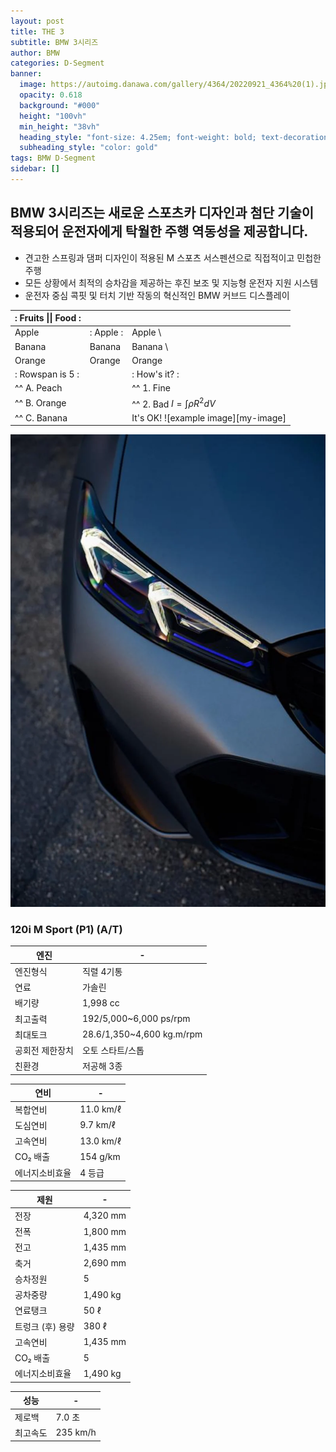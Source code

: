 ```yaml
---
layout: post
title: THE 3
subtitle: BMW 3시리즈
author: BMW
categories: D-Segment
banner:
  image: https://autoimg.danawa.com/gallery/4364/20220921_4364%20(1).jpg?resize=800:*
  opacity: 0.618
  background: "#000"
  height: "100vh"
  min_height: "38vh"
  heading_style: "font-size: 4.25em; font-weight: bold; text-decoration: underline"
  subheading_style: "color: gold"
tags: BMW D-Segment
sidebar: []
---
```


## BMW 3시리즈는 새로운 스포츠카 디자인과 첨단 기술이 적용되어 운전자에게 탁월한 주행 역동성을 제공합니다.

 * 견고한 스프링과 댐퍼 디자인이 적용된 M 스포츠 서스펜션으로 직접적이고 민첩한 주행
 * 모든 상황에서 최적의 승차감을 제공하는 후진 보조 및 지능형 운전자 지원 시스템 
 * 운전자 중심 콕핏 및 터치 기반 작동의 혁신적인 BMW 커브드 디스플레이

|:     Fruits \|\| Food           :|||
|:-------- |:-------- |:------------ |
| Apple    |: Apple  :|    Apple     \
| Banana   |  Banana  |    Banana    \
| Orange   |  Orange  |    Orange    |
|:   Rowspan is 5   :||:  How's it? :|
|^^   A. Peach       ||^^ 1. Fine    |
|^^   B. Orange      ||^^ 2. Bad  $I = \int \rho R^{2} dV$     |
|^^   C. Banana      ||   It's OK! ![example image][my-image]  |

![example image](../assets/images/BMW-1/3shead.webp "1시리즈")
### 120i M Sport (P1) (A/T)

| 엔진                   | -             |
| --------------------- | --------------------- |
| 엔진형식               | 직렬 4기통           |
| 연료 | 가솔린 |
| 배기량 | 1,998 cc |
| 최고출력 | 192/5,000~6,000 ps/rpm | 
| 최대토크 | 28.6/1,350~4,600 kg.m/rpm | 
| 공회전 제한장치 | 오토 스타트/스톱 | 
| 친환경 | 저공해 3종 | 

| 연비                   | -             |
| --------------------- | --------------------- |
| 복합연비| 11.0 km/ℓ        |
| 도심연비| 9.7 km/ℓ |
| 고속연비 | 13.0 km/ℓ|
| CO₂ 배출 | 154 g/km | 
| 에너지소비효율 | 4 등급| 

| 제원                  | -             |
| --------------------- | --------------------- |
| 전장 | 4,320 mm    |
|전폭 | 1,800 mm |
| 전고  |1,435 mm|
|축거  |2,690 mm|
| 승차정원 | 5 | 
| 공차중량 | 1,490 kg|
| 연료탱크| 50 ℓ  |
| 트렁크 (후) 용량| 380 ℓ |
| 고속연비 |1,435 mm|
| CO₂ 배출 | 5 | 
| 에너지소비효율 | 1,490 kg| 

| 성능                | -             |
| --------------------- | --------------------- |
| 제로백| 7.0 초   |
|최고속도 | 235 km/h |